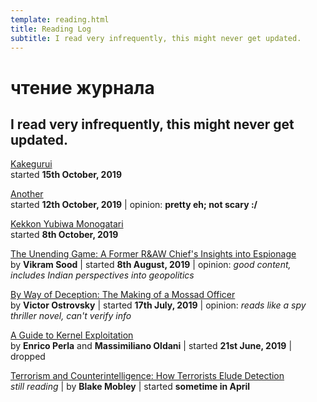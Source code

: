 ```yaml
---
template: reading.html
title: Reading Log
subtitle: I read very infrequently, this might never get updated.
---
```


# чтение журнала
## I read very infrequently, this might never get updated.

[Kakegurui](https://myanimelist.net/manga/73603/Kakegurui)  
started **15th October, 2019**

[Another](https://myanimelist.net/manga/24098/Another)  
started **12th October, 2019** | opinion: **pretty eh; not scary :/**

[Kekkon Yubiwa Monogatari](https://myanimelist.net/manga/66685/Kekkon_Yubiwa_Monogatari)  
started **8th October, 2019**

[The Unending Game: A Former R&AW Chief's Insights into Espionage](https://www.amazon.in/Unending-Game-Former-Insights-Espionage/dp/0670091502)  
by **Vikram Sood** | started **8th August, 2019** | opinion: *good
content, includes Indian perspectives into geopolitics*

[By Way of Deception: The Making of a Mossad Officer](https://www.amazon.in/Way-Deception-Making-Mossad-Officer/dp/0971759502)  
by **Victor Ostrovsky** | started **17th July, 2019** | opinion: *reads
like a spy thriller novel, can't verify info*

[A Guide to Kernel Exploitation](https://www.amazon.in/Guide-Kernel-Exploitation-Attacking-Core/dp/1597494860)  
by **Enrico Perla** and **Massimiliano Oldani** | started **21st June, 2019** | dropped

[Terrorism and Counterintelligence: How Terrorists Elude Detection](https://www.amazon.com/Terrorism-Counterintelligence-Terrorist-Detection-Irregular/dp/0231158769)  
*still reading* | by **Blake Mobley** | started **sometime in April**

